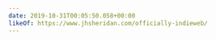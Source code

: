 ```yaml
---
date: 2019-10-31T00:05:50.058+00:00
likeOf: https://www.jhsheridan.com/officially-indieweb/
---
```

